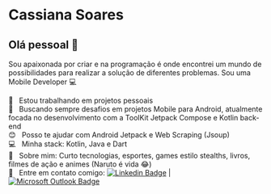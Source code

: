 # Cassiana Soares

## Olá pessoal 👋
Sou apaixonada por criar e na programação é onde encontrei um mundo de possibilidades para realizar a solução de diferentes problemas.
Sou uma Mobile Developer :computer:

 :rocket:  &nbsp; Estou trabalhando em projetos pessoais
 <br/> :purple_heart: &nbsp; Buscando sempre desafios em projetos Mobile para Android, atualmente focada no desenvolvimento com a ToolKit Jetpack Compose e Kotlin back-end
 <br/> :blush: &nbsp; Posso te ajudar com Android Jetpack e Web Scraping (Jsoup)
 <br/> :computer: &nbsp; Minha stack: Kotlin, Java e Dart
 <br/> 💬  &nbsp; Sobre mim: Curto tecnologias, esportes, games estilo stealths, livros, filmes de ação e animes (Naruto é vida :joy:)
 <br/> :email: &nbsp; Entre em contato comigo: [![Linkedin Badge](https://img.shields.io/badge/-CassianaSoares-blue?style=flat-square&logo=Linkedin&logoColor=white&link=https://www.linkedin.com/in/cassiana-s-4962a552/)](https://www.linkedin.com/in/cassiana-s-4962a552/) 
| 
[![Microsoft Outlook Badge](https://img.shields.io/badge/-cassianassilva@hotmail.com-c14438?style=flat-square&logo=microsoft-outlook&logoColor=white&link=mailto:cassianassilva@hotmail.com)](mailto:cassianassilva@hotmail.com)

